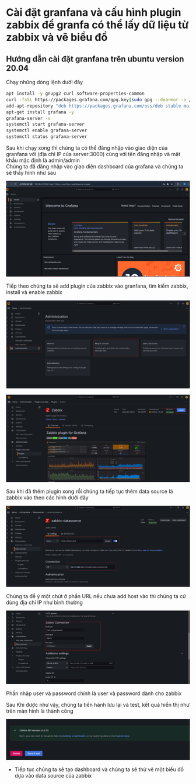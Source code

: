 # Cài đặt granfana và cấu hình plugin zabbix để granfa có thể lấy dữ liệu từ zabbix và vẽ biểu đồ
## Hướng dẫn cài đặt granfana trên ubuntu version 20.04
Chạy những dòng lệnh dưới đây 

```bash
apt install -y gnupg2 curl software-properties-common
curl -fsSL https://packages.grafana.com/gpg.key|sudo gpg --dearmor -o /etc/apt/trusted.gpg.d/grafana.gpg
add-apt-repository "deb https://packages.grafana.com/oss/deb stable main"
apt-get install grafana -y
grafana-server -v
systemctl start grafana-server
systemctl enable grafana-server
systemctl status grafana-server
```
Sau khi chạy xong thì chúng ta có thể đăng nhập vào giao diện của granfana với (địa chỉ IP của server:3000) cùng với tên đăng nhập và mật khẩu mặc định là admin/admin  
Chúng ta đã đăng nhập vào giao diện dashboard của grafana và chúng ta sẽ thấy hình như sau  

![Hình 1](https://github.com/haituan1703/Install_zabbix_draw_granfana_charts_from_zabbix_telegram_notifications/blob/main/docs/image/granfana_1.png?raw=true)  

Tiếp theo chúng ta sẽ add plugin của zabbix vào granfana, tìm kiếm zabbix, install và enable zabbix

![Hình 2](https://github.com/haituan1703/Install_zabbix_draw_granfana_charts_from_zabbix_telegram_notifications/blob/main/docs/image/granfana_2.png?raw=true)  


![Hình 3](https://github.com/haituan1703/Install_zabbix_draw_granfana_charts_from_zabbix_telegram_notifications/blob/main/docs/image/granfana_3.png?raw=true)



Sau khi đã thêm plugin xong rồi chúng ta tiếp tục thêm data source là zabbix vào theo các hình dưới đây

![Hình 4](https://github.com/haituan1703/Install_zabbix_draw_granfana_charts_from_zabbix_telegram_notifications/blob/main/docs/image/granfana_4.png?raw=true)  

Chúng ta để ý một chút ở phần URL nếu chưa add host vào thì chúng ta cứ dùng địa chỉ IP như bình thường

![Hình 5](https://github.com/haituan1703/Install_zabbix_draw_granfana_charts_from_zabbix_telegram_notifications/blob/main/docs/image/granfana_5.png?raw=true)  

Phần nhập user và password chính là user và password dành cho zabbix

Sau Khi được như vậy, chúng ta tiến hành lưu lại và test, kết quả hiển thị như trên màn hình là thành công 


![Hình 6](https://github.com/haituan1703/Install_zabbix_draw_granfana_charts_from_zabbix_telegram_notifications/blob/main/docs/image/granfana_6.png?raw=true)

- Tiếp tục chúng ta sẽ tạo dashboard và chúng ta sẽ thử vẽ một biểu đồ dựa vào data source của zabbix




